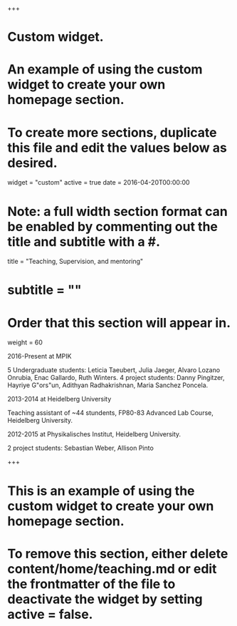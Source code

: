 +++

# Custom widget.
# An example of using the custom widget to create your own homepage section.
# To create more sections, duplicate this file and edit the values below as desired.
widget = "custom" active = true date = 2016-04-20T00:00:00

# Note: a full width section format can be enabled by commenting out the title and subtitle with a #.
title = "Teaching, Supervision, and mentoring" 
# subtitle = ""

# Order that this section will appear in.
weight = 60

2016-Present at MPIK

5 Undergraduate students: Leticia Taeubert, Julia Jaeger, Alvaro Lozano Onrubia, Enac Gallardo, Ruth Winters.
4 project students: Danny Pingitzer, Hayriye G\"ors\"un, Adithyan Radhakrishnan, Maria Sanchez Poncela.

2013-2014 at Heidelberg University

Teaching assistant of ~44 stundents, FP80-83 Advanced Lab Course, Heidelberg University.

2012-2015 at Physikalisches Institut, Heidelberg University.

2 project students: Sebastian Weber, Allison Pinto


+++



# This is an example of using the custom widget to create your own homepage section.

# To remove this section, either delete content/home/teaching.md or edit the frontmatter of the file to deactivate the widget by setting active = false.
